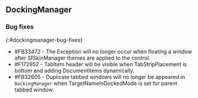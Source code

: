 ## DockingManager

### Bug fixes
{:#dockingmanager-bug-fixes}

* \#FB33472 - The Exception will no longer occur when floating a window after SfSkinManager themes are applied to the control.
* \#F172952 - TabItem header will be visible when TabStripPlacement is bottom and adding DocumentItems dynamically.
* \#FB32605 - Duplicate tabbed windows will no longer be appeared in `DockingManager` when TargetNameInDockedMode is set for parent tabbed window.